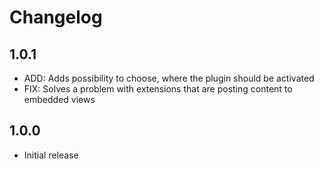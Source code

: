 # Changelog

## 1.0.1
- ADD: Adds possibility to choose, where the plugin should be activated
- FIX: Solves a problem with extensions that are posting content to embedded views

## 1.0.0
- Initial release